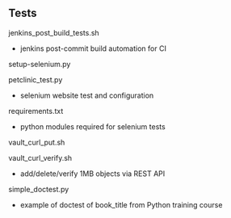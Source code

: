 Tests
-----

jenkins_post_build_tests.sh
  * jenkins post-commit build automation for CI

setup-selenium.py

petclinic_test.py
  * selenium website test and configuration

requirements.txt
  * python modules required for selenium tests

vault_curl_put.sh

vault_curl_verify.sh
  * add/delete/verify 1MB objects via REST API

simple_doctest.py
  * example of doctest of book_title from Python training course